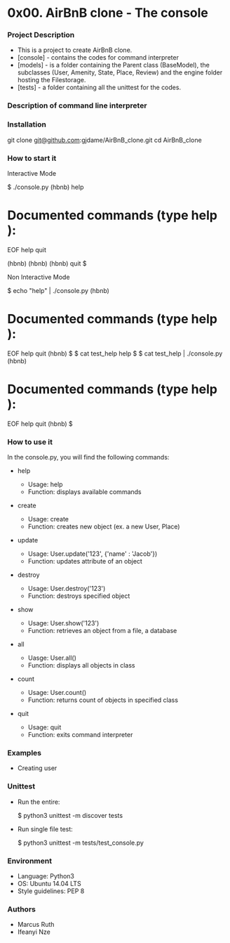 # 0x00. AirBnB clone - The console

### Project Description

* This is a project to create AirBnB clone.
* [console] - contains the codes for command interpreter
* [models] - is a folder containing the Parent class (BaseModel), the subclasses (User, Amenity, State, Place, Review) and the engine folder hosting the Filestorage.
* [tests] - a folder containing all the unittest for the codes.

### Description of command line interpreter

### Installation

  git clone git@github.com:gjdame/AirBnB_clone.git
cd AirBnB_clone

### How to start it

Interactive Mode

  $ ./console.py
  (hbnb) help

  Documented commands (type help <topic>):
  ========================================
  EOF  help  quit

  (hbnb) 
  (hbnb) 
  (hbnb) quit
  $

Non Interactive Mode

  $ echo "help" | ./console.py
  (hbnb)

  Documented commands (type help <topic>):
  ========================================
  EOF  help  quit
  (hbnb) 
  $
  $ cat test_help
  help
  $
  $ cat test_help | ./console.py
  (hbnb)

  Documented commands (type help <topic>):
  ========================================
  EOF  help  quit
  (hbnb) 
  $

### How to use it

In the console.py, you will find the following commands:

* help

    - Usage: help
    - Function: displays available commands

* create

    - Usage: create <class>
    - Function: creates new object (ex. a new User, Place)

* update

    - Usage: User.update('123', {'name' : 'Jacob'})
    - Function: updates attribute of an object

* destroy
    - Usage: User.destroy('123')
    - Function: destroys specified object

* show

    - Usage: User.show('123')
    - Function: retrieves an object from a file, a database

* all

    - Uasge: User.all()
    - Function: displays all objects in class

* count

    - Usage: User.count()
    - Function: returns count of objects in specified class

* quit

    - Usage: quit
    - Function: exits command interpreter

### Examples

* Creating user

### Unittest

* Run the entire:

    $ python3 unittest -m discover tests

* Run single file test:

    $ python3 unittest -m tests/test_console.py

### Environment

  * Language: Python3
  * OS: Ubuntu 14.04 LTS
  * Style guidelines: PEP 8

### Authors

  - Marcus Ruth
  - Ifeanyi Nze

